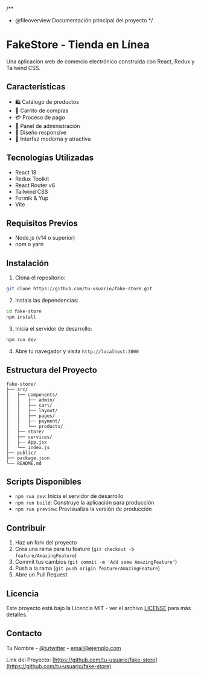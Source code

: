 /**
 * @fileoverview Documentación principal del proyecto
 */

# FakeStore - Tienda en Línea

Una aplicación web de comercio electrónico construida con React, Redux y Tailwind CSS.

## Características

- 🛍️ Catálogo de productos
- 🛒 Carrito de compras
- 💳 Proceso de pago
- 👤 Panel de administración
- 📱 Diseño responsive
- 🎨 Interfaz moderna y atractiva

## Tecnologías Utilizadas

- React 18
- Redux Toolkit
- React Router v6
- Tailwind CSS
- Formik & Yup
- Vite

## Requisitos Previos

- Node.js (v14 o superior)
- npm o yarn

## Instalación

1. Clona el repositorio:
```bash
git clone https://github.com/tu-usuario/fake-store.git
```

2. Instala las dependencias:
```bash
cd fake-store
npm install
```

3. Inicia el servidor de desarrollo:
```bash
npm run dev
```

4. Abre tu navegador y visita `http://localhost:3000`

## Estructura del Proyecto

```
fake-store/
├── src/
│   ├── components/
│   │   ├── admin/
│   │   ├── cart/
│   │   ├── layout/
│   │   ├── pages/
│   │   ├── payment/
│   │   └── products/
│   ├── store/
│   ├── services/
│   ├── App.jsx
│   └── index.js
├── public/
├── package.json
└── README.md
```

## Scripts Disponibles

- `npm run dev`: Inicia el servidor de desarrollo
- `npm run build`: Construye la aplicación para producción
- `npm run preview`: Previsualiza la versión de producción

## Contribuir

1. Haz un fork del proyecto
2. Crea una rama para tu feature (`git checkout -b feature/AmazingFeature`)
3. Commit tus cambios (`git commit -m 'Add some AmazingFeature'`)
4. Push a la rama (`git push origin feature/AmazingFeature`)
5. Abre un Pull Request

## Licencia

Este proyecto está bajo la Licencia MIT - ver el archivo [LICENSE](LICENSE) para más detalles.

## Contacto

Tu Nombre - [@tutwitter](https://twitter.com/tutwitter) - email@ejemplo.com

Link del Proyecto: [https://github.com/tu-usuario/fake-store](https://github.com/tu-usuario/fake-store)
